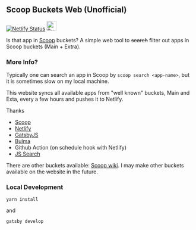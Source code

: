 ## Scoop Buckets Web (Unofficial)

[![Netlify Status](https://api.netlify.com/api/v1/badges/965df306-a386-4e0b-9351-ee2bdb712857/deploy-status)](https://scoop.airbrain.app)
<a href='https://ko-fi.com/J3J113VYZ' target='_blank'><img height='26' style='border:0px;' src='https://az743702.vo.msecnd.net/cdn/kofi2.png?v=2' border='0' alt='Buy Me a Coffee at ko-fi.com' /></a>

Is that app in [Scoop](https://scoop.sh) buckets? 
A simple web tool to ~~search~~ filter out apps in Scoop buckets (Main + Extra).

### More Info?
Typically one can search an app in Scoop by `scoop search <app-name>`, but it is sometimes slow on my local machine.

This website syncs all available apps from "well known" buckets,  Main and Exta, every a few hours and pushes it to Netlify.

Thanks
* [Scoop](https://scoop.sh)
* [Netlify](https://https://www.netlify.com/)
* [GatsbyJS](https://www.gatsbyjs.org/)
* [Bulma](https://bulma.io/)
* Github Action (on schedule hook with Netlify)
* [JS Search](https://github.com/bvaughn/js-search)

There are other buckets available: [Scoop wiki](https://github.com/lukesampson/scoop/wiki/Buckets). I may make other buckets available on the website in the future.

### Local Development
`yarn install`

and

`gatsby develop`

